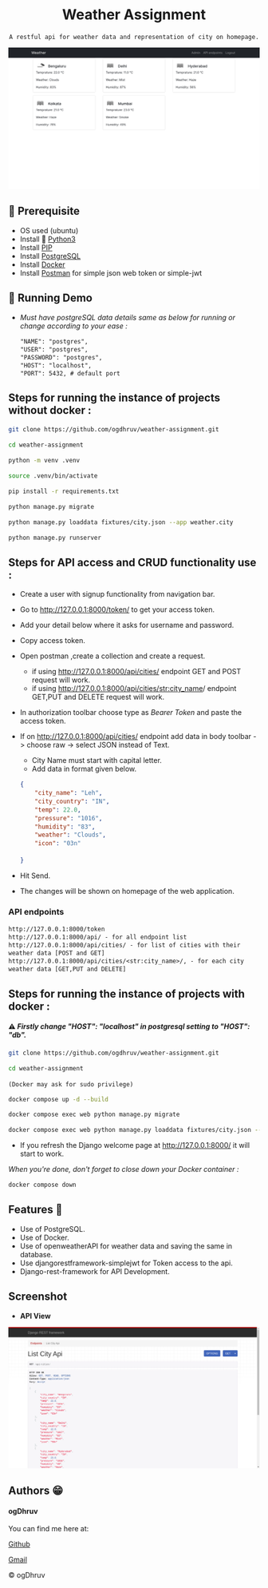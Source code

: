 
<div align="center">

# Weather Assignment

    A restful api for weather data and representation of city on homepage.

</div>

![demo](images/main.png)

## 📖 Prerequisite
- OS used (ubuntu)
- Install 🐍 [Python3](https://www.python.org/)
- Install [PIP](https://pip.pypa.io/en/stable/installation/#supported-methods)
- Install [PostgreSQL](https://www.postgresql.org/download/linux/ubuntu/)
- Install [Docker](https://docs.docker.com/engine/install/ubuntu/)
- Install [Postman](https://learning.postman.com/docs/getting-started/installation-and-updates/#installing-postman-on-linux) for simple json web token or simple-jwt

## 📀 Running Demo
-   _Must have postgreSQL data details same as below for running or change according to your ease :_

    ```
    "NAME": "postgres",
    "USER": "postgres",
    "PASSWORD": "postgres",
    "HOST": "localhost",
    "PORT": 5432, # default port
    ```


<h2> Steps for running the instance of projects without docker :</h2>


```sh
git clone https://github.com/ogdhruv/weather-assignment.git
```
```sh
cd weather-assignment
```
```sh
python -m venv .venv
```
```sh
source .venv/bin/activate
```
```sh
pip install -r requirements.txt
```
```sh
python manage.py migrate
```
```sh
python manage.py loaddata fixtures/city.json --app weather.city
```
```sh
python manage.py runserver
```

<h2> Steps for API access and CRUD functionality use : </h2>

* Create a user with signup functionality from navigation bar.
* Go to http://127.0.0.1:8000/token/ to get your access token.
* Add your detail below where it asks for username and password.
* Copy access token.
* Open postman ,create a collection and create a request.
    * if using http://127.0.0.1:8000/api/cities/ endpoint GET and POST request will work.
    * if using http://127.0.0.1:8000/api/cities/<str:city_name>/ endpoint GET,PUT and DELETE request will work.
* In authorization toolbar choose type as *Bearer Token* and paste the access token.
* If on http://127.0.0.1:8000/api/cities/ endpoint add data in body toolbar -> choose raw -> select JSON instead of Text.
    
    * City Name must start with capital letter.
    * Add data in format given below.

    ```json
    {
        "city_name": "Leh",
        "city_country": "IN",
        "temp": 22.0,
        "pressure": "1016",
        "humidity": "83",
        "weather": "Clouds",
        "icon": "03n"

    }

    ```
* Hit Send.
* The changes will be shown on homepage of the web application.

<h3> API endpoints </h3>

```
http://127.0.0.1:8000/token
http://127.0.0.1:8000/api/ - for all endpoint list
http://127.0.0.1:8000/api/cities/ - for list of cities with their weather data [POST and GET]
http://127.0.0.1:8000/api/cities/<str:city_name>/, - for each city weather data [GET,PUT and DELETE]
```

<h2> Steps for running the instance of projects with docker :</h2>

 #### :warning: *_Firstly change "HOST": "localhost" in postgresql setting to "HOST": "db"._*


```sh
git clone https://github.com/ogdhruv/weather-assignment.git
```
```sh
cd weather-assignment
```
`(Docker may ask for sudo privilege)`

```sh
docker compose up -d --build
```
```sh
docker compose exec web python manage.py migrate
```
```sh
docker compose exec web python manage.py loaddata fixtures/city.json --app weather.city
```

* If you refresh the Django welcome page at http://127.0.0.1:8000/ it will start to work.

*_When you're done, don't forget to close down your Docker container :_*
```sh
docker compose down
```

## Features 🌟

* Use of PostgreSQL.
* Use of Docker.
* Use of openweatherAPI for weather data and saving the same in database.
* Use djangorestframework-simplejwt for Token access to the api.
* Django-rest-framework for API Development.

## Screenshot

* **API View**

![API List view](images/api.png)


## Authors 😁️
 
#### ogDhruv
 
 You can find me here at:

[Github](https://github.com/ogdhruv)

[Gmail](mailto:dhruvrohilla.cse@gmail.com)

© ogDhruv